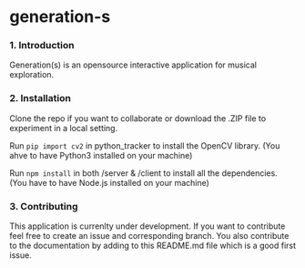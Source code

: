 # generation-s


### 1. Introduction
Generation(s) is an opensource interactive application for musical exploration. 

### 2. Installation

Clone the repo if you want to collaborate or download the .ZIP file to experiment in a local setting. 

Run `pip import cv2` in python_tracker to install the OpenCV library.
(You ahve to have Python3 installed on your machine)

Run `npm install` in both /server & /client to install all the dependencies.
(You have to have Node.js installed on your machine)


### 3. Contributing 
This application is currenlty under development. If you want to contribute feel free to create an issue and corresponding branch.
You also contribute to the documentation by adding to this README.md file which is a good first issue. 
